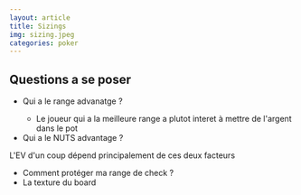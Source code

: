 ```yaml
---
layout: article
title: Sizings
img: sizing.jpeg
categories: poker
---
```


<div class="body">
  <h2>Questions a se poser</h2>
  <ul>
    <li>Qui a le range advanatge ?</li>
    <ul>
      <li>Le joueur qui a la meilleure range a plutot interet à mettre de l'argent dans le pot</li>
    </ul>
    <li>Qui a le NUTS advantage ?</li>
  </ul>
  <p><span>L'EV d'un coup dépend principalement de ces deux facteurs</span></p>
  <ul>
    <li>Comment protéger ma range de check ?</li>
    <li>La texture du board</li>
  </ul>
</div>
